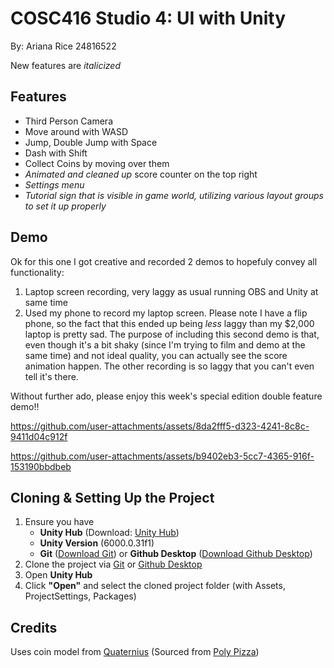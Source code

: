 # COSC416 Studio 4: UI with Unity

By: Ariana Rice 24816522

New features are _italicized_

## Features

- Third Person Camera
- Move around with WASD
- Jump, Double Jump with Space
- Dash with Shift
- Collect Coins by moving over them
- _Animated and cleaned up_ score counter on the top right
- _Settings menu_
- _Tutorial sign that is visible in game world, utilizing various layout groups to set it up properly_

## Demo

Ok for this one I got creative and recorded 2 demos to hopefuly convey all functionality:

1. Laptop screen recording, very laggy as usual running OBS and Unity at same time
2. Used my phone to record my laptop screen. Please note I have a flip phone, so the fact that this ended up being _less_ laggy than my $2,000 laptop is pretty sad. The purpose of including this second demo is that, even though it's a bit shaky (since I'm trying to film and demo at the same time) and not ideal quality, you can actually see the score animation happen. The other recording is so laggy that you can't even tell it's there.

Without further ado, please enjoy this week's special edition double feature demo!!

https://github.com/user-attachments/assets/8da2fff5-d323-4241-8c8c-9411d04c912f

https://github.com/user-attachments/assets/b9402eb3-5cc7-4365-916f-153190bbdbeb

## Cloning & Setting Up the Project

1. Ensure you have
	- **Unity Hub** (Download: [Unity Hub](https://unity.com/download))
	- **Unity Version** (6000.0.31f1)
	- **Git** ([Download Git](https://git-scm.com/)) or **Github Desktop** ([Download Github Desktop](https://desktop.github.com/download/))
2. Clone the project via [Git](https://docs.github.com/en/repositories/creating-and-managing-repositories/cloning-a-repository?tool=cli) or [Github Desktop](https://docs.github.com/en/repositories/creating-and-managing-repositories/cloning-a-repository?tool=desktop)
3. Open **Unity Hub**
4. Click **"Open"** and select the cloned project folder (with Assets, ProjectSettings, Packages)

## Credits

Uses coin model from [Quaternius](https://quaternius.com/) (Sourced from [Poly Pizza](https://poly.pizza/m/QHZtj94fvh))


